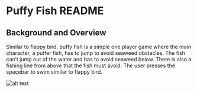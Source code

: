 # Puffy Fish README

## Background and Overview
Similar to flappy bird, puffy fish is a simple one player game where the main character, a puffer fish, has to jump to avoid seaweed obstacles. The fish can’t jump out of the water and has to avoid seaweed below. There is also a fishing line from above that the fish must avoid. The user presses the spacebar to swim similar to flappy bird.

![alt text](https://github.com/emmad5/puffy-fish/blob/master/puffy.gif)



